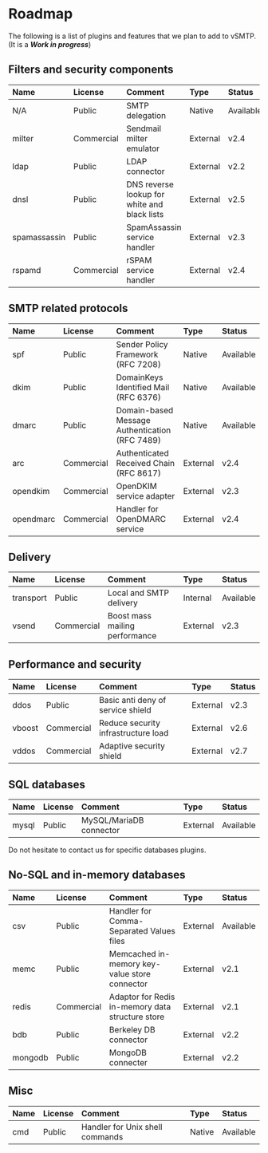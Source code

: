 # Roadmap

The following is a list of plugins and features that we plan to add to vSMTP. (It is a ___Work in progress___)

## Filters and security components

| Name | License | Comment | Type | Status |
| :--- | :--- | :--- | :--- | :--- |
| N/A | Public | SMTP delegation | Native | Available |
| milter | Commercial | Sendmail milter emulator | External | v2.4 |
| ldap | Public | LDAP connector | External | v2.2
| dnsl | Public | DNS reverse lookup for white and black lists | External | v2.5
| spamassassin | Public | SpamAssassin service handler | External | v2.3
| rspamd | Commercial | rSPAM service handler | External | v2.4

## SMTP related protocols

| Name | License | Comment | Type | Status |
| :--- | :--- | :--- | :--- | :--- |
| spf | Public | Sender Policy Framework (RFC 7208) | Native | Available
| dkim | Public | DomainKeys Identified Mail (RFC 6376) | Native | Available
| dmarc | Public | Domain-based Message Authentication (RFC 7489) | Native | Available
| arc | Commercial | Authenticated Received Chain (RFC 8617) | External | v2.4
| opendkim | Commercial | OpenDKIM service adapter | External | v2.3
| opendmarc | Commercial| Handler for OpenDMARC service | External |  v2.4

## Delivery

| Name | License | Comment | Type | Status |
| :--- | :--- | :--- | :--- | :--- |
| transport | Public | Local and SMTP delivery | Internal | Available
| vsend | Commercial | Boost mass mailing performance | External | v2.3

## Performance and security

| Name | License | Comment | Type | Status |
| :--- | :--- | :--- | :--- | :--- |
| ddos | Public | Basic anti deny of service shield | External | v2.3
| vboost | Commercial | Reduce security infrastructure load | External | v2.6
| vddos | Commercial | Adaptive security shield | External | v2.7

## SQL databases

| Name | License | Comment | Type | Status |
| :--- | :--- | :--- | :--- | :--- |
| mysql | Public | MySQL/MariaDB connector | External | Available

Do not hesitate to contact us for specific databases plugins.

## No-SQL and in-memory databases

| Name | License | Comment | Type | Status |
| :--- | :--- | :--- | :--- | :--- |
| csv | Public | Handler for Comma-Separated Values files | External | Available
| memc | Public | Memcached in-memory key-value store connector | External | v2.1
| redis | Commercial | Adaptor for Redis in-memory data structure store | External | v2.1
| bdb | Public | Berkeley DB connector | External | v2.2
| mongodb | Public | MongoDB connecter | External | v2.2

## Misc

| Name | License | Comment | Type | Status |
| :--- | :--- | :--- | :--- | :--- |
| cmd | Public | Handler for Unix shell commands | Native | Available |
